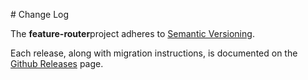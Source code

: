 \# Change Log

The **feature-router**project adheres to [Semantic
Versioning](http://semver.org/).

Each release, along with migration instructions, is documented on the
[Github Releases](https://github.com/KevinAst/feature-router/releases)
page.
